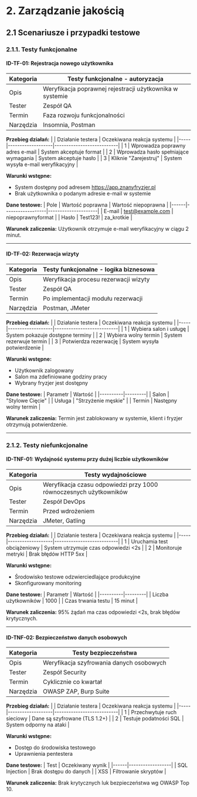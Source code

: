 # 2. Zarządzanie jakością

## 2.1 Scenariusze i przypadki testowe

### 2.1.1. Testy funkcjonalne

#### ID-TF-01: Rejestracja nowego użytkownika

| Kategoria | Testy funkcjonalne - autoryzacja                         |
| --------- | -------------------------------------------------------- |
| Opis      | Weryfikacja poprawnej rejestracji użytkownika w systemie |
| Tester    | Zespół QA                                                |
| Termin    | Faza rozwoju funkcjonalności                             |
| Narzędzia | Insomnia, Postman                                        |

**Przebieg działań:**
| | Działanie testera | Oczekiwana reakcja systemu |
|-----|-------------------|---------------------------|
| 1 | Wprowadza poprawny adres e-mail | System akceptuje format |
| 2 | Wprowadza hasło spełniające wymagania | System akceptuje hasło |
| 3 | Kliknie "Zarejestruj" | System wysyła e-mail weryfikacyjny |

**Warunki wstępne:**

- System dostępny pod adresem https://app.znanyfryzjer.pl
- Brak użytkownika o podanym adresie e-mail w systemie

**Dane testowe:**
| Pole | Wartość poprawna | Wartość niepoprawna |
|------|------------------|---------------------|
| E-mail | test@example.com | niepoprawnyformat |
| Hasło | Test123! | za_krotkie |

**Warunek zaliczenia:** Użytkownik otrzymuje e-mail weryfikacyjny w ciągu 2 minut.

---

#### ID-TF-02: Rezerwacja wizyty

| Kategoria | Testy funkcjonalne - logika biznesowa |
| --------- | ------------------------------------- |
| Opis      | Weryfikacja procesu rezerwacji wizyty |
| Tester    | Zespół QA                             |
| Termin    | Po implementacji modułu rezerwacji    |
| Narzędzia | Postman, JMeter                       |

**Przebieg działań:**
| | Działanie testera | Oczekiwana reakcja systemu |
|-----|-------------------|---------------------------|
| 1 | Wybiera salon i usługę | System pokazuje dostępne terminy |
| 2 | Wybiera wolny termin | System rezerwuje termin |
| 3 | Potwierdza rezerwację | System wysyła potwierdzenie |

**Warunki wstępne:**

- Użytkownik zalogowany
- Salon ma zdefiniowane godziny pracy
- Wybrany fryzjer jest dostępny

**Dane testowe:**
| Parametr | Wartość |
|----------|---------|
| Salon | "Stylowe Cięcie" |
| Usługa | "Strzyżenie męskie" |
| Termin | Następny wolny termin |

**Warunek zaliczenia:** Termin jest zablokowany w systemie, klient i fryzjer otrzymują potwierdzenie.

---

### 2.1.2. Testy niefunkcjonalne

#### ID-TNF-01: Wydajność systemu przy dużej liczbie użytkowników

| Kategoria | Testy wydajnościowe                                               |
| --------- | ----------------------------------------------------------------- |
| Opis      | Weryfikacja czasu odpowiedzi przy 1000 równoczesnych użytkowników |
| Tester    | Zespół DevOps                                                     |
| Termin    | Przed wdrożeniem                                                  |
| Narzędzia | JMeter, Gatling                                                   |

**Przebieg działań:**
| | Działanie testera | Oczekiwana reakcja systemu |
|-----|-------------------|---------------------------|
| 1 | Uruchamia test obciążeniowy | System utrzymuje czas odpowiedzi <2s |
| 2 | Monitoruje metryki | Brak błędów HTTP 5xx |

**Warunki wstępne:**

- Środowisko testowe odzwierciedlające produkcyjne
- Skonfigurowany monitoring

**Dane testowe:**
| Parametr | Wartość |
|----------|---------|
| Liczba użytkowników | 1000 |
| Czas trwania testu | 15 minut |

**Warunek zaliczenia:** 95% żądań ma czas odpowiedzi <2s, brak błędów krytycznych.

---

#### ID-TNF-02: Bezpieczeństwo danych osobowych

| Kategoria | Testy bezpieczeństwa                     |
| --------- | ---------------------------------------- |
| Opis      | Weryfikacja szyfrowania danych osobowych |
| Tester    | Zespół Security                          |
| Termin    | Cyklicznie co kwartał                    |
| Narzędzia | OWASP ZAP, Burp Suite                    |

**Przebieg działań:**
| | Działanie testera | Oczekiwana reakcja systemu |
|-----|-------------------|---------------------------|
| 1 | Przechwytuje ruch sieciowy | Dane są szyfrowane (TLS 1.2+) |
| 2 | Testuje podatności SQL | System odporny na ataki |

**Warunki wstępne:**

- Dostęp do środowiska testowego
- Uprawnienia pentestera

**Dane testowe:**
| Test | Oczekiwany wynik |
|------|------------------|
| SQL Injection | Brak dostępu do danych |
| XSS | Filtrowanie skryptów |

**Warunek zaliczenia:** Brak krytycznych luk bezpieczeństwa wg OWASP Top 10.
